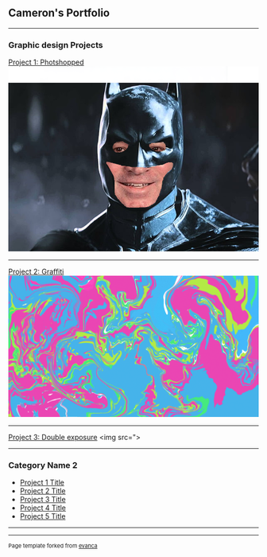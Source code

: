 ## Cameron's Portfolio

---

### Graphic design Projects 

[Project 1: Photshopped](/sample_page)
<img src="images/ripped imag.png?raw=true"/>

---
[Project 2: Graffiti](/pdf/sample_presentation.pdf)
<img src="images/grafiti.png?raw=true"/>

---
[Project 3: Double exposure](http://example.com/)
<img src="> 

---

### Category Name 2

- [Project 1 Title](http://example.com/)
- [Project 2 Title](http://example.com/)
- [Project 3 Title](http://example.com/)
- [Project 4 Title](http://example.com/)
- [Project 5 Title](http://example.com/)

---




---
<p style="font-size:11px">Page template forked from <a href="https://github.com/evanca/quick-portfolio">evanca</a></p>
<!-- Remove above link if you don't want to attibute -->
